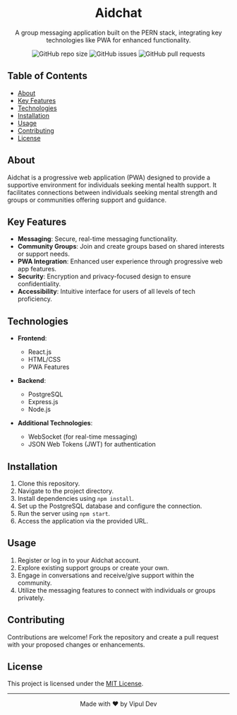 <!-- Project Title -->
<h1 align="center">Aidchat</h1>

<!-- Short Description -->
<p align="center">
  A group messaging  application built on the PERN stack, integrating key technologies like PWA for enhanced functionality.
</p>

<!-- Badges (if any) -->
<p align="center">
  <!-- Example: -->
  <img alt="GitHub repo size" src="https://img.shields.io/github/repo-size/yourusername/your-repo-name">
  <img alt="GitHub issues" src="https://img.shields.io/github/issues/yourusername/your-repo-name">
  <img alt="GitHub pull requests" src="https://img.shields.io/github/issues-pr/yourusername/your-repo-name">
</p>

<!-- Table of Contents -->
## Table of Contents

- [About](#about)
- [Key Features](#key-features)
- [Technologies](#technologies)
- [Installation](#installation)
- [Usage](#usage)
- [Contributing](#contributing)
- [License](#license)

<!-- About Section -->
## About

Aidchat is a progressive web application (PWA) designed to provide a supportive environment for individuals seeking mental health support. It facilitates connections between individuals seeking mental strength and groups or communities offering support and guidance.

<!-- Key Features Section -->
## Key Features

- **Messaging**: Secure, real-time messaging functionality.
- **Community Groups**: Join and create groups based on shared interests or support needs.
- **PWA Integration**: Enhanced user experience through progressive web app features.
- **Security**: Encryption and privacy-focused design to ensure confidentiality.
- **Accessibility**: Intuitive interface for users of all levels of tech proficiency.

<!-- Technologies Section -->
## Technologies

- **Frontend**:
  - React.js
  - HTML/CSS
  - PWA Features
  
- **Backend**:
  - PostgreSQL
  - Express.js
  - Node.js
  
- **Additional Technologies**:
  - WebSocket (for real-time messaging)
  - JSON Web Tokens (JWT) for authentication
  
<!-- Installation Section -->
## Installation

1. Clone this repository.
2. Navigate to the project directory.
3. Install dependencies using `npm install`.
4. Set up the PostgreSQL database and configure the connection.
5. Run the server using `npm start`.
6. Access the application via the provided URL.

<!-- Usage Section -->
## Usage

1. Register or log in to your Aidchat account.
2. Explore existing support groups or create your own.
3. Engage in conversations and receive/give support within the community.
4. Utilize the messaging features to connect with individuals or groups privately.

<!-- Contributing Section -->
## Contributing

Contributions are welcome! Fork the repository and create a pull request with your proposed changes or enhancements.

<!-- License Section -->
## License

This project is licensed under the [MIT License](LICENSE).

---

<p align="center">
  Made with ❤️ by Vipul Dev
</p>
